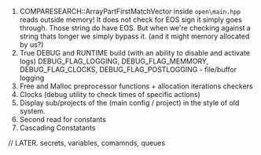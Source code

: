 1. COMPARESEARCH::ArrayPartFirstMatchVector inside `open\main.hpp` reads outside memory!
	It does not check for EOS sign it simply goes through. Those string do have EOS.
	But when we're checking against a string thats longer we simply bypass it. (and it might memory allocated by us?)
2. True DEBUG and RUNTIME build (with an ability to disable and activate logs)
    DEBUG_FLAG_LOGGING, DEBUG_FLAG_MEMMORY, DEBUG_FLAG_CLOCKS, DEBUG_FLAG_POSTLOGGING - file/buffor logging
3. Free and Malloc preprocessor functions + allocation iterations checkers
4. Clocks (debug utility to check times of specific actions)
5. Display sub/projects of the (main config / project) in the style of old system.
6. Second read for constants
7. Cascading Constatants

// LATER. secrets, variables, comamnds, queues